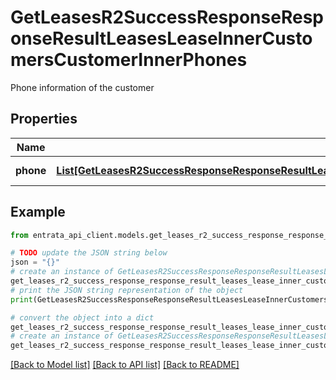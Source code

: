 # GetLeasesR2SuccessResponseResponseResultLeasesLeaseInnerCustomersCustomerInnerPhones

Phone information of the customer

## Properties

Name | Type | Description | Notes
------------ | ------------- | ------------- | -------------
**phone** | [**List[GetLeasesR2SuccessResponseResponseResultLeasesLeaseInnerCustomersCustomerInnerPhonesPhoneInner]**](GetLeasesR2SuccessResponseResponseResultLeasesLeaseInnerCustomersCustomerInnerPhonesPhoneInner.md) | List of phones | 

## Example

```python
from entrata_api_client.models.get_leases_r2_success_response_response_result_leases_lease_inner_customers_customer_inner_phones import GetLeasesR2SuccessResponseResponseResultLeasesLeaseInnerCustomersCustomerInnerPhones

# TODO update the JSON string below
json = "{}"
# create an instance of GetLeasesR2SuccessResponseResponseResultLeasesLeaseInnerCustomersCustomerInnerPhones from a JSON string
get_leases_r2_success_response_response_result_leases_lease_inner_customers_customer_inner_phones_instance = GetLeasesR2SuccessResponseResponseResultLeasesLeaseInnerCustomersCustomerInnerPhones.from_json(json)
# print the JSON string representation of the object
print(GetLeasesR2SuccessResponseResponseResultLeasesLeaseInnerCustomersCustomerInnerPhones.to_json())

# convert the object into a dict
get_leases_r2_success_response_response_result_leases_lease_inner_customers_customer_inner_phones_dict = get_leases_r2_success_response_response_result_leases_lease_inner_customers_customer_inner_phones_instance.to_dict()
# create an instance of GetLeasesR2SuccessResponseResponseResultLeasesLeaseInnerCustomersCustomerInnerPhones from a dict
get_leases_r2_success_response_response_result_leases_lease_inner_customers_customer_inner_phones_from_dict = GetLeasesR2SuccessResponseResponseResultLeasesLeaseInnerCustomersCustomerInnerPhones.from_dict(get_leases_r2_success_response_response_result_leases_lease_inner_customers_customer_inner_phones_dict)
```
[[Back to Model list]](../README.md#documentation-for-models) [[Back to API list]](../README.md#documentation-for-api-endpoints) [[Back to README]](../README.md)


